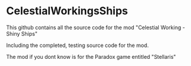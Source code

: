# CelestialWorkingsShips
This github contains all the source code for the mod "Celestial Working - Shiny Ships"

Including the completed, testing source code for the mod.

The mod if you dont know is for the Paradox game entitled "Stellaris"
